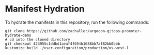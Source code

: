# Manifest Hydration

To hydrate the manifests in this repository, run the following commands:

```shell
git clone https://github.com/zachaller/argocon-gitops-promoter-hydrate-demo
# cd into the cloned directory
git checkout 423955c1ddbd1aeaf4f694b1688bb7af82bb0bbb
kustomize build ./user-configuration/production/us-west-1
```
